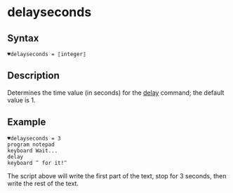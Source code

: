 # delayseconds

## Syntax

```G1ANT
♥delayseconds = ⟦integer⟧
```

## Description

Determines the time value (in seconds) for the [delay](G1ANT.Language/G1ANT.Addon.Core/Commands/DelayCommand.md) command; the default value is 1.

## Example

```G1ANT
♥delayseconds = 3
program notepad
keyboard Wait...
delay
keyboard ‴ for it!‴
```

The script above will write the first part of the text, stop for 3 seconds, then write the rest of the text.
